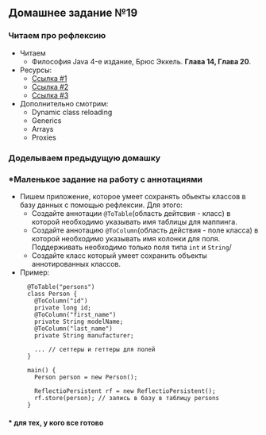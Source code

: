 ## Домашнее задание №19

### Читаем про рефлексию
 * Читаем
   * Философия Java 4-е издание, Брюс Эккель. **Глава 14, Глава 20**.
 * Ресурсы:
   + [Ссылка #1](http://tutorials.jenkov.com/java-reflection/index.html)
   + [Ссылка #2](http://www.quizful.net/post/annotations-in-java)
   + [Ссылка #3](https://habrahabr.ru/company/golovachcourses/blog/217595/)
 * Дополнительно смотрим:
   + Dynamic class reloading
   + Generics
   + Arrays
   + Proxies

### Доделываем предыдущую домашку

### *Маленькое задание на работу с аннотациями
 * Пишем приложение, которое умеет сохранять обьекты классов в базу данных с помощью рефлексии. Для этого:
   * Создайте аннотации `@ToTable`(область дейтсвия - класс) в которой необходимо указывать имя таблицы для маппинга.
   * Создайте аннотацию `@ToColumn`(область действия - поле класса) в которой необходимо указывать имя колонки для поля. Поддерживать необходимо только поля
   типа `int` и `String`/
   * Создайте класс который умеет сохранить объекты аннотированных классов.
 * Пример:
    ```
      @ToTable("persons")
      class Person {
        @ToColumn("id")
        private long id;
        @ToColumn("first_name")
        private String modelName;
        @ToColumn("last_name")
        private String manufacturer;

        ... // сеттеры и геттеры для полей
      }

      main() {
        Person person = new Person();

        ReflectioPersistent rf = new ReflectioPersistent();
        rf.store(person); // запись в базу в таблицу persons
      }
    ```

#### * для тех, у кого все готово